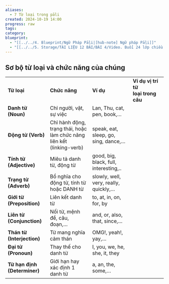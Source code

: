 ```yaml
---
aliases:
  - 7 Từ loại trong pāli
created: 2024-10-19 14:00
progress: raw
tags: 
category: 
blueprint:
  - "[[../../4. Blueprint/Ngữ Pháp Pāḷi|[hub-note] Ngữ pháp Pāḷi]]"
  - "[[../../5. Storage/TÀI LIỆU 12 BÀI/BÀI 4/Video. Buổi 24 lớp chiều thứ 4 - 2024|Video. Buổi 24 lớp chiều thứ 4 - 2024]]"
---
```

## Sơ bộ từ loại và chức năng của chúng

|                              |                                                                       |                                        |                                        |
| ---------------------------- | --------------------------------------------------------------------- | -------------------------------------- | -------------------------------------- |
| **Từ loại**                  | **Chức năng**                                                         | **Ví dụ**                              | **Ví dụ vị trí từ loại** **trong câu** |
| **Danh từ (Noun)**           | Chỉ người, vật, sự việc                                               | Lan, Thu, cat, pen, book,…             |                                        |
| **Động từ (Verb)**           | Chỉ hành động, trạng thái, hoặc làm chức năng liên kết (linking-verb) | speak, eat, sleep, go, sing, dance,…   |                                        |
| **Tính từ (Adjective)**      | Miêu tả danh từ, động từ                                              | good, big, black, full, interesting,.. |                                        |
| **Trạng từ (Adverb)**        | Bổ nghĩa cho động từ, tính từ hoặc DANH từ                            | slowly, well, very, really, quickly,…  |                                        |
| **Giới từ (Preposition)**    | Liên kết danh từ                                                      | to, at, in, on, for, by                |                                        |
| **Liên từ (Conjunction)**    | Nối từ, mệnh đề, câu, đoạn,…                                          | and, or, also, that, since,…           |                                        |
| **Thán từ (Interjection)**   | Từ mang nghĩa cảm thán                                                | OMG!, yeah!, yay,…                     |                                        |
| **Đại từ (Pronoun)**         | Thay thế cho danh từ                                                  | I, you, we, he, she, it, they          |                                        |
| **Từ hạn định (Determiner)** | Giới hạn hay xác định 1 danh từ                                       | a, an, the, some,…                     |                                        |
